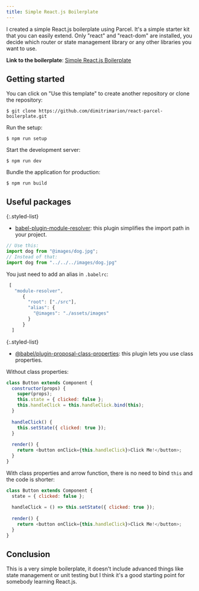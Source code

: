 ```yaml
---
title: Simple React.js Boilerplate
---
```


I created a simple React.js boilerplate using Parcel. It's a simple starter kit that you can easily extend. Only "react" and "react-dom" are installed, you decide which router or state management library or any other libraries you want to use.

**Link to the boilerplate**: [Simple React.js Boilerplate](https://github.com/dimitrimarion/react-parcel-boilerplate)

<!--more-->

## Getting started

You can click on "Use this template" to create another repository or clone the repository:

`$ git clone https://github.com/dimitrimarion/react-parcel-boilerplate.git`

Run the setup:

`$ npm run setup`

Start the development server:

`$ npm run dev`

Bundle the application for production:

`$ npm run build`

## Useful packages

{:.styled-list}
* [babel-plugin-module-resolver](https://github.com/tleunen/babel-plugin-module-resolver): this plugin simplifies the import path in your project.

```javascript
// Use this:
import dog from "@images/dog.jpg";
// Instead of that:
import dog from "../../../images/dog.jpg"
```

You just need to add an alias in `.babelrc`:
```javascript
 [
   "module-resolver",
      {
        "root": ["./src"],
        "alias": {
          "@images": "./assets/images"
        }
      }
  ]
```

{:.styled-list}
* [@babel/plugin-proposal-class-properties](https://babeljs.io/docs/en/next/babel-plugin-proposal-class-properties.html): this plugin lets you use class properties.

Without class properties:
```javascript
class Button extends Component {
  constructor(props) {
    super(props);
    this.state = { clicked: false };
    this.handleClick = this.handleClick.bind(this);
  }
  
  handleClick() {
    this.setState({ clicked: true });
  }
  
  render() {
    return <button onClick={this.handleClick}>Click Me!</button>;
  }
}
```
With class properties and arrow function, there is no need to bind `this` and the code is shorter:
```javascript
class Button extends Component {
  state = { clicked: false };
  
  handleClick = () => this.setState({ clicked: true });
  
  render() {
    return <button onClick={this.handleClick}>Click Me!</button>;
  }
}
```

## Conclusion

This is a very simple boilerplate, it doesn't include advanced things like state management or unit testing but I think it's a good starting point for somebody
learning React.js.
